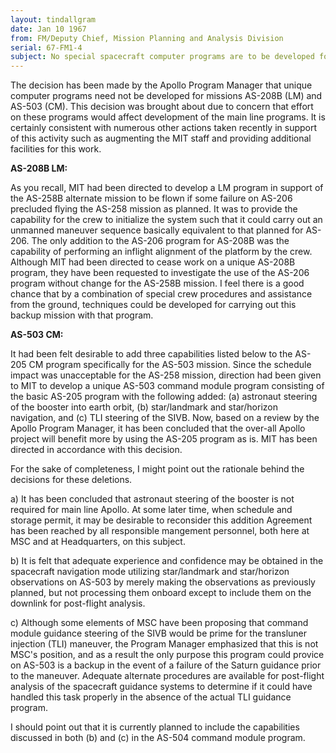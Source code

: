 ```yaml
---
layout: tindallgram
date: Jan 10 1967
from: FM/Deputy Chief, Mission Planning and Analysis Division
serial: 67-FM1-4
subject: No special spacecraft computer programs are to be developed for AS-208B and AS-503
---
```

The decision has been made by the Apollo Program Manager that unique computer programs need not be developed for missions AS-208B (LM) and AS-503 (CM). This decision was brought about due to concern that effort on these programs would affect development of the main line programs. It is certainly consistent with numerous other actions taken recently in support of this activity such as augmenting the MIT staff and providing additional facilities for this work.

**AS-208B LM:**

As you recall, MIT had been directed to develop a LM program in support of the AS-258B alternate mission to be flown if some failure on AS-206 precluded flying the AS-258 mission as planned. It was to provide the capability for the crew to initialize the system such that it could carry out an unmanned maneuver sequence basically equivalent to that planned for AS-206. The only addition to the AS-206 program for AS-208B was the capability of performing an inflight alignment of the platform by the crew. Although MIT had been directed to cease work on a unique AS-208B program, they have been requested to investigate the use of the AS-206 program without change for the AS-258B mission. I feel there is a good chance that by a combination of special crew procedures and assistance from the ground, techniques could be developed for carrying out this backup mission with that program.

**AS-503 CM:**

It had been felt desirable to add three capabilities listed below to the AS-205 CM program specifically for the AS-503 mission. Since the schedule impact was unacceptable for the AS-258 mission, direction had been given to MIT to develop a unique AS-503 command module program consisting of the basic AS-205 program with the following added: (a) astronaut steering of the booster into earth orbit, (b) star/landmark and star/horizon navigation, and (c) TLI steering of the SIVB. Now, based on a review by the Apollo Program Manager, it has been concluded that the over-all Apollo project will benefit more by using the AS-205 program as is. MIT has been directed in accordance with this decision. 

For the sake of completeness, I might point out the rationale behind the decisions for these deletions.

a) It has been concluded that astronaut steering of the booster is not required for main line Apollo. At some later time, when schedule and storage permit, it may be desirable to reconsider this addition Agreement has been reached by all responsible mangement personnel, both here at MSC and at Headquarters, on this subject.

b) It is felt that adequate experience and confidence may be obtained in the spacecraft navigation mode utilizing star/landmark and star/horizon observations on AS-503 by merely making the observations as previously planned, but not processing them onboard except to include them on the downlink for post-flight analysis.

c) Although some elements of MSC have been proposing that command module guidance steering of the SIVB would be prime for the transluner injection (TLI) maneuver, the Program Manager emphasized that this is not MSC's position, and as a result the only purpose this program could provice on AS-503 is a backup in the event of a failure of the Saturn guidance prior to the maneuver. Adequate alternate procedures are available for post-flight analysis of the spacecraft guidance systems to determine if it could have handled this task properly in the absence of the actual TLI guidance program.

I should point out that it is currently planned to include the capabilities discussed in both (b) and (c) in the AS-504 command module program.
